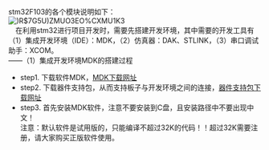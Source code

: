   stm32F103的各个模块说明如下：  
![)R$7G5U)ZMUO3EO%CXMU1K3](https://github.com/BraveOctober/RT-thread-learning/assets/110759833/f4595a1c-3e46-4063-9c16-c69a3bab1cf2)  
&emsp;在利用stm32进行项目开发时，需要先搭建开发环境，其中需要的开发工具有（1）集成开发环境（IDE）：MDK，（2）仿真器：DAK、STLINK，（3）串口调试助手：XCOM。  
——（1）集成开发环境MDK的搭建过程
* step1. 下载软件MDK，[MDK下载网址](https://www.keil.com/download/product)
* step2. 下载器件支持包，从而支持板子与开发环境之间的连接，[器件支持包下载网址](https://www.keil.com/dd2/pack)
* step3. 首先安装MDK软件，注意不要安装到C盘，且安装路径中不要出现中文！<br/>
注意：默认软件是试用版的，只能编译不超过32K的代码！！超过32K需要注册，请大家购买正版软件使用。
